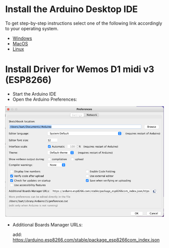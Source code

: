# Install the Arduino Desktop IDE

To get step-by-step instructions select one of the following link accordingly to your operating system.

- [Windows](https://docs.arduino.cc/software/ide-v1/tutorials/Windows)
- [MacOS](https://docs.arduino.cc/software/ide-v1/tutorials/macOS)
- [Linux](https://docs.arduino.cc/software/ide-v1/tutorials/Linux)

# Install Driver for Wemos D1 midi v3 (ESP8266)

- Start the Arduino IDE
- Open the Arduino Preferences:

![Preferences](res/Preference.png)

- Additional Boards Manager URLs: 

  add: https://arduino.esp8266.com/stable/package_esp8266com_index.json
